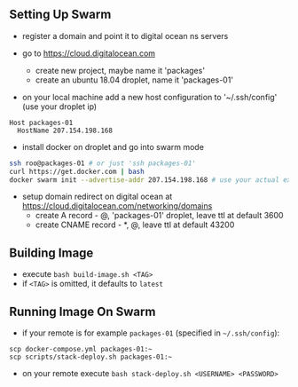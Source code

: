 ## Setting Up Swarm

- register a domain and point it to digital ocean ns servers
- go to https://cloud.digitalocean.com
  - create new project, maybe name it 'packages'
  - create an ubuntu 18.04 droplet, name it 'packages-01'


- on your local machine add a new host configuration to '~/.ssh/config' (use your droplet ip)
  
```
Host packages-01
  HostName 207.154.198.168
```
    
- install docker on droplet and go into swarm mode

```bash
ssh roo@packages-01 # or just 'ssh packages-01'
curl https://get.docker.com | bash
docker swarm init --advertise-addr 207.154.198.168 # use your actual external ip address
```

- setup domain redirect on digital ocean at https://cloud.digitalocean.com/networking/domains
  - create A record - @, 'packages-01' droplet, leave ttl at default 3600
  - create CNAME record - *, @, leave ttl at default 43200

## Building Image

- execute `bash build-image.sh <TAG>`
- if `<TAG>` is omitted, it defaults to `latest`

## Running Image On Swarm

- if your remote is for example `packages-01` (specified in `~/.ssh/config`):

```
scp docker-compose.yml packages-01:~
scp scripts/stack-deploy.sh packages-01:~
```

- on your remote execute `bash stack-deploy.sh <USERNAME> <PASSWORD>`
